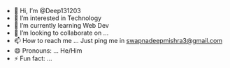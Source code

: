 - 👋 Hi, I’m @Deep131203
- 👀 I’m interested in Technology
- 🌱 I’m currently learning Web Dev
- 💞️ I’m looking to collaborate on ...
- 📫 How to reach me ... Just ping me in swapnadeepmishra3@gmail.com
- 😄 Pronouns: ... He/Him
- ⚡ Fun fact: ...

<!---
Deep131203/Deep131203 is a ✨ special ✨ repository because its `README.md` (this file) appears on your GitHub profile.
You can click the Preview link to take a look at your changes.
--->
